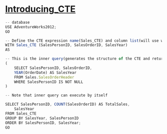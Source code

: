 # [Introducing_CTE](https://www.linkedin.com/learning/querying-microsoft-sql-server-2012/introducing-common-table-expressions)

```javascript
-- database
USE AdventureWorks2012;
GO

-- Define the CTE expression name(Sales_CTE) and column list(will use when referenced in a query later).
WITH Sales_CTE (SalesPersonID, SalesOrderID, SalesYear)
AS

-- This is the inner query(generates the structure of the CTE and returns the data values that will be contained in the CTE)
(
    SELECT SalesPersonID, SalesOrderID, 
	YEAR(OrderDate) AS SalesYear
    FROM Sales.SalesOrderHeader
    WHERE SalesPersonID IS NOT NULL
)

-- Note that inner query can execute by itself

SELECT SalesPersonID, COUNT(SalesOrderID) AS TotalSales, 
	SalesYear
FROM Sales_CTE
GROUP BY SalesYear, SalesPersonID
ORDER BY SalesPersonID, SalesYear;
GO
```
